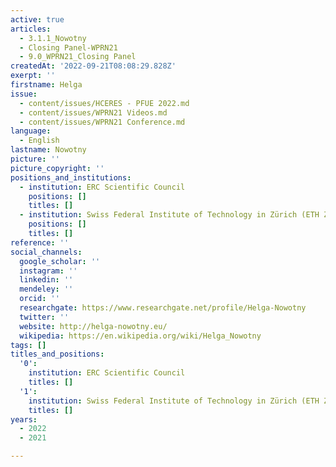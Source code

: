 ```yaml
---
active: true
articles:
  - 3.1.1_Nowotny
  - Closing Panel-WPRN21
  - 9.0_WPRN21_Closing Panel
createdAt: '2022-09-21T08:08:29.828Z'
exerpt: ''
firstname: Helga
issue:
  - content/issues/HCERES - PFUE 2022.md
  - content/issues/WPRN21 Videos.md
  - content/issues/WPRN21 Conference.md
language:
  - English
lastname: Nowotny
picture: ''
picture_copyright: ''
positions_and_institutions:
  - institution: ERC Scientific Council
    positions: []
    titles: []
  - institution: Swiss Federal Institute of Technology in Zürich (ETH Zurich), Switzerland
    positions: []
    titles: []
reference: ''
social_channels:
  google_scholar: ''
  instagram: ''
  linkedin: ''
  mendeley: ''
  orcid: ''
  researchgate: https://www.researchgate.net/profile/Helga-Nowotny
  twitter: ''
  website: http://helga-nowotny.eu/
  wikipedia: https://en.wikipedia.org/wiki/Helga_Nowotny
tags: []
titles_and_positions:
  '0':
    institution: ERC Scientific Council
    titles: []
  '1':
    institution: Swiss Federal Institute of Technology in Zürich (ETH Zurich), Switzerland
    titles: []
years:
  - 2022
  - 2021

---
```

